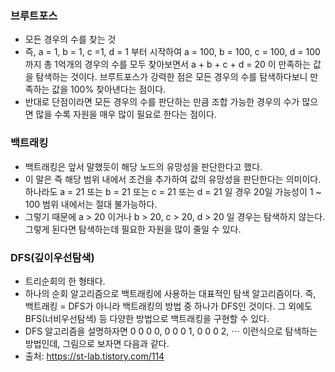 ### 브루트포스
- 모든 경우의 수를 찾는 것
- 즉, a = 1, b = 1, c =1, d = 1 부터 시작하여 a = 100, b = 100, c = 100, d = 100 까지 총 1억개의 경우의 수를 모두 찾아보면서 a + b + c + d = 20 이 만족하는 값을 탐색하는 것이다. 브루트포스가 강력한 점은 모든 경우의 수를 탐색하다보니 만족하는 값을 100% 찾아낸다는 점이다. 
- 반대로 단점이라면 모든 경우의 수를 판단하는 만큼 조합 가능한 경우의 수가 많으면 많을 수록 자원을 매우 많이 필요로 한다는 점이다.
### 백트래킹
- 백트래킹은 앞서 말했듯이 해당 노드의 유망성을 판단한다고 했다. 
- 이 말은 즉 해당 범위 내에서 조건을 추가하여 값의 유망성을 판단한다는 의미이다. 하나라도 a = 21 또는 b = 21 또는 c = 21 또는 d = 21 일 경우 20일 가능성이 1 ~ 100 범위 내에서는 절대 불가능하다. 
- 그렇기 때문에 a > 20 이거나 b > 20, c > 20, d > 20 일 경우는 탐색하지 않는다. 그렇게 된다면 탐색하는데 필요한 자원을 많이 줄일 수 있다.
### DFS(깊이우선탐색)
- 트리순회의 한 형태다. 
- 하나의 순회 알고리즘으로 백트래킹에 사용하는 대표적인 탐색 알고리즘이다. 즉, 백트래킹 = DFS가 아니라 백트래킹의 방법 중 하나가 DFS인 것이다. 그 외에도 BFS(너비우선탐색) 등 다양한 방법으로 백트래킹을 구현할 수 있다.
- DFS 알고리즘을 설명하자면 0 0 0 0, 0 0 0 1, 0 0 0 2, ⋯ 이런식으로 탐색하는 방법인데, 그림으로 보자면 다음과 같다.
- 출처: <https://st-lab.tistory.com/114>
